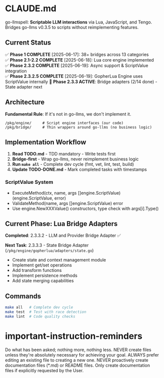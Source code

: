 # CLAUDE.md

go-llmspell: **Scriptable LLM interactions** via Lua, JavaScript, and Tengo. Bridges go-llms v0.3.5 to scripts without reimplementing features.

## Current Status

✅ **Phase 1 COMPLETE** [2025-06-17]: 38+ bridges across 13 categories  
✅ **Phase 2.1-2.2 COMPLETE** [2025-06-18]: Lua core engine implemented  
✅ **Phase 2.3.2 COMPLETE** [2025-06-19]: Async support & ScriptValue integration  
✅ **Phase 2.3.2.5 COMPLETE** [2025-06-19]: GopherLua Engine uses ScriptValue internally
🚧 **Phase 2.3.3 ACTIVE**: Bridge adapters (2/14 done) - State adapter next

## Architecture

**Fundamental Rule**: If it's not in go-llms, we don't implement it.

```
/pkg/engine/     # Script engine interfaces (our code)
/pkg/bridge/     # Thin wrappers around go-llms (no business logic)
```

## Implementation Workflow

1. **Read TODO.md** - TDD mandatory - Write tests first
2. **Bridge-first** - Wrap go-llms, never reimplement business logic  
3. **Run `make all`** - Complete dev cycle (fmt, vet, lint, test, build)
4. **Update TODO-DONE.md** - Mark completed tasks with timestamps

### ScriptValue System
- ExecuteMethod(ctx, name, args []engine.ScriptValue) (engine.ScriptValue, error)
- ValidateMethod(name, args []engine.ScriptValue) error
- Use engine.NewXXXValue() constructors, type check with args[i].Type()

## Current Phase: Lua Bridge Adapters

**Completed**: 2.3.3.2 - LLM and Provider Bridge Adapter ✅

**Next Task**: 2.3.3.3 - State Bridge Adapter (`/pkg/engine/gopherlua/adapters/state.go`)
- Create state and context management module
- Implement get/set operations
- Add transform functions
- Implement persistence methods
- Add state merging capabilities

## Commands

```bash
make all   # Complete dev cycle
make test  # Test with race detection  
make lint  # Code quality checks
```

# important-instruction-reminders
Do what has been asked; nothing more, nothing less.
NEVER create files unless they're absolutely necessary for achieving your goal.
ALWAYS prefer editing an existing file to creating a new one.
NEVER proactively create documentation files (*.md) or README files. Only create documentation files if explicitly requested by the User.